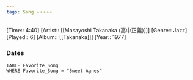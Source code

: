 ```yaml
---
tags: Song ⭐⭐⭐⭐⭐ 
---
```

[Time:: 4:40]
[Artist:: [[Masayoshi Takanaka (高中正義)]]]
[Genre:: Jazz]
[Played:: 6]
[Album:: [[Takanaka]]]
[Year:: 1977]
### Dates
````dataview
TABLE Favorite_Song
WHERE Favorite_Song = "Sweet Agnes"
````